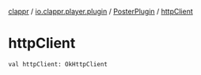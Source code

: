 [clappr](../../index.md) / [io.clappr.player.plugin](../index.md) / [PosterPlugin](index.md) / [httpClient](./http-client.md)

# httpClient

`val httpClient: OkHttpClient`
